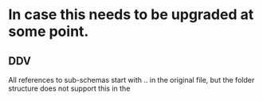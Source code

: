 # In case this needs to be upgraded at some point.

## DDV

All references to sub-schemas start with .. in the original file, but the folder structure does not support this in the

